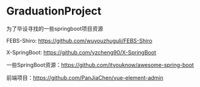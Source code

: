 # GraduationProject
为了毕设寻找的一些springboot项目资源

FEBS-Shiro: https://github.com/wuyouzhuguli/FEBS-Shiro

X-SpringBoot: https://github.com/yzcheng90/X-SpringBoot

一些SpringBoot资源：https://github.com/ityouknow/awesome-spring-boot


前端项目：https://github.com/PanJiaChen/vue-element-admin


